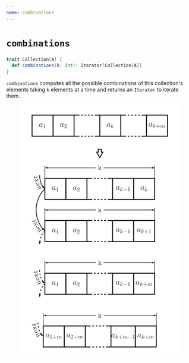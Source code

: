 ```yaml
---
name: combinations
---
```


# `combinations`

~~~ scala
trait Collection[A] {
  def combinations(k: Int): Iterator[Collection[A]]
}
~~~

`combinations` computes all the possible combinations of this collection's elements taking `k` elements at a time and returns an `Iterator` to iterate them.

<figure class="diagram">
  <img src="images/combinations.svg" alt="combinations function">
  <!-- <figcaption class="diagram-desc"></figcaption> -->
</figure>
